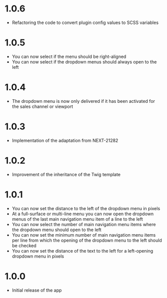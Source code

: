 # 1.0.6
- Refactoring the code to convert plugin config values to SCSS variables

# 1.0.5
- You can now select if the menu should be right-aligned
- You can now select if the dropdown menus should always open to the left

# 1.0.4
- The dropdown menu is now only delivered if it has been activated for the sales channel or viewport

# 1.0.3
- Implementation of the adaptation from NEXT-21282

# 1.0.2
- Improvement of the inheritance of the Twig template

# 1.0.1
- You can now set the distance to the left of the dropdown menu in pixels
- At a full-surface or multi-line menu you can now open the dropdown menus of the last main navigation menu item of a line to the left
- You can now select the number of main navigation menu items where the dropdown menu should open to the left
- You can now set the minimum number of main navigation menu items per line from which the opening of the dropdown menu to the left should be checked
- You can now set the distance of the text to the left for a left-opening dropdown menu in pixels

# 1.0.0
- Initial release of the app
